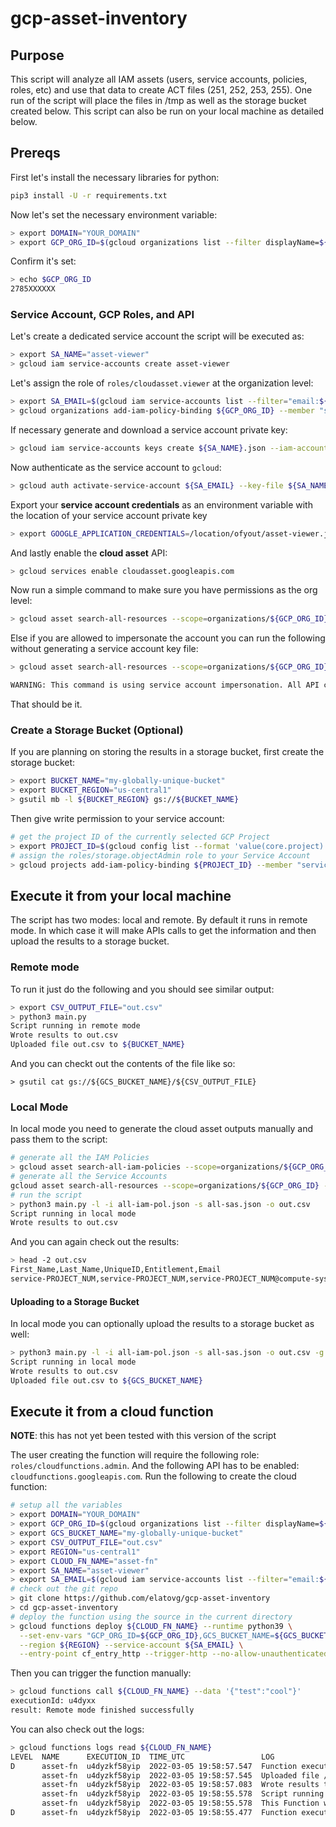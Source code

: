 # gcp-asset-inventory

## Purpose
This script will analyze all IAM assets (users, service accounts, policies, roles, etc) and use that data to create ACT files (251, 252, 253, 255). One run of the script will place the files in /tmp as well as the storage bucket created below. This script can also be run on your local machine as detailed below.

## Prereqs
First let's install the necessary libraries for python:

```bash
pip3 install -U -r requirements.txt
```

Now let's set the necessary environment variable:

```bash
> export DOMAIN="YOUR_DOMAIN"
> export GCP_ORG_ID=$(gcloud organizations list --filter displayName=${DOMAIN} --format 'value(name)')
```

Confirm it's set:

```bash
> echo $GCP_ORG_ID
2785XXXXXX
```

### Service Account, GCP Roles, and API
Let's create a dedicated service account the script will be executed as:

```bash
> export SA_NAME="asset-viewer"
> gcloud iam service-accounts create asset-viewer
```

Let's assign the role of `roles/cloudasset.viewer` at the organization level:

```bash
> export SA_EMAIL=$(gcloud iam service-accounts list --filter="email:${SA_NAME}" --format='value(email)')
> gcloud organizations add-iam-policy-binding ${GCP_ORG_ID} --member "serviceAccount:${SA_EMAIL}" --role 'roles/cloudasset.viewer'
```

If necessary generate and download a service account private key:

```bash
> gcloud iam service-accounts keys create ${SA_NAME}.json --iam-account ${SA_EMAIL}
```

Now authenticate as the service account to `gcloud`:

```bash
> gcloud auth activate-service-account ${SA_EMAIL} --key-file ${SA_NAME}.json
```

Export your **service account credentials** as an environment variable with the location of your service account private key

```bash
> export GOOGLE_APPLICATION_CREDENTIALS=/location/ofyout/asset-viewer.json
```

And lastly enable the **cloud asset** API:

```bash
> gcloud services enable cloudasset.googleapis.com
```

Now run a simple command to make sure you have permissions as the org level:

```bash
> gcloud asset search-all-resources --scope=organizations/${GCP_ORG_ID} --asset-types="iam.googleapis.com/ServiceAccount" --limit 1
```

Else if you are allowed to impersonate the account you can run the following without generating a service account key file:

```bash
> gcloud asset search-all-resources --scope=organizations/${GCP_ORG_ID} --asset-types="iam.googleapis.com/ServiceAccount" --limit 1 --impersonate-service-account ${SA_EMAIL}

WARNING: This command is using service account impersonation. All API calls will be executed as [asset-viewer@<PROJECT_ID>o.iam.gserviceaccount.com].
```

That should be it.

### Create a Storage Bucket (Optional)
If you are planning on storing the results in a storage bucket, first create the storage bucket:

```bash
> export BUCKET_NAME="my-globally-unique-bucket"
> export BUCKET_REGION="us-central1"
> gsutil mb -l ${BUCKET_REGION} gs://${BUCKET_NAME}
```

Then give write permission to your service account:

```bash
# get the project ID of the currently selected GCP Project
> export PROJECT_ID=$(gcloud config list --format 'value(core.project)')
# assign the roles/storage.objectAdmin role to your Service Account
> gcloud projects add-iam-policy-binding ${PROJECT_ID} --member "serviceAccount:${SA_EMAIL}" --role roles/storage.objectAdmin
```

## Execute it from your local machine
The script has two modes: local and remote. By default it runs in remote mode. In which case it will make APIs calls to get the information and then upload the results to a storage bucket.

### Remote mode
To run it just do the following and you should see similar output:

```bash
> export CSV_OUTPUT_FILE="out.csv"
> python3 main.py
Script running in remote mode
Wrote results to out.csv
Uploaded file out.csv to ${BUCKET_NAME}
```
And you can checkt out the contents of the file like so:

```
> gsutil cat gs://${GCS_BUCKET_NAME}/${CSV_OUTPUT_FILE}
```

### Local Mode
In local mode you need to generate the cloud asset outputs manually and pass them to the script:

```bash
# generate all the IAM Policies
> gcloud asset search-all-iam-policies --scope=organizations/${GCP_ORG_ID} --format json > all-iam-pol.json
# generate all the Service Accounts
gcloud asset search-all-resources --scope=organizations/${GCP_ORG_ID} --asset-types="iam.googleapis.com/ServiceAccount" --format json > all-sas.json
# run the script
> python3 main.py -l -i all-iam-pol.json -s all-sas.json -o out.csv
Script running in local mode
Wrote results to out.csv
```

And you can again check out the results:

```bash
> head -2 out.csv
First_Name,Last_Name,UniqueID,Entitlement,Email
service-PROJECT_NUM,service-PROJECT_NUM,service-PROJECT_NUM@compute-system.iam.gserviceaccount.com,roles/compute.serviceAgent -> Project (PROJECT_ID),service-PROJECT_NUM@compute-system.iam.gserviceaccount.com
```

#### Uploading to a Storage Bucket
In local mode you can optionally upload the results to a storage bucket as well:

```bash
> python3 main.py -l -i all-iam-pol.json -s all-sas.json -o out.csv -g ${GCS_BUCKET_NAME}
Script running in local mode
Wrote results to out.csv
Uploaded file out.csv to ${GCS_BUCKET_NAME}
```

## Execute it from a cloud function
**NOTE**: this has not yet been tested with this version of the script

The user creating the function will require the following role: `roles/cloudfunctions.admin`. And the following API has to be enabled: `cloudfunctions.googleapis.com`. Run the following to create the cloud function:

```bash
# setup all the variables
> export DOMAIN="YOUR_DOMAIN"
> export GCP_ORG_ID=$(gcloud organizations list --filter displayName=${DOMAIN} --format 'value(name)')
> export GCS_BUCKET_NAME="my-globally-unique-bucket"
> export CSV_OUTPUT_FILE="out.csv"
> export REGION="us-central1"
> export CLOUD_FN_NAME="asset-fn"
> export SA_NAME="asset-viewer"
> export SA_EMAIL=$(gcloud iam service-accounts list --filter="email:${SA_NAME}" --format='value(email)')
# check out the git repo
> git clone https://github.com/elatovg/gcp-asset-inventory
> cd gcp-asset-inventory
# deploy the function using the source in the current directory
> gcloud functions deploy ${CLOUD_FN_NAME} --runtime python39 \
  --set-env-vars "GCP_ORG_ID=${GCP_ORG_ID},GCS_BUCKET_NAME=${GCS_BUCKET_NAME},CSV_OUTPUT_FILE=${CSV_OUTPUT_FILE}" \
  --region ${REGION} --service-account ${SA_EMAIL} \
  --entry-point cf_entry_http --trigger-http --no-allow-unauthenticated
```

Then you can trigger the function manually:

```bash
> gcloud functions call ${CLOUD_FN_NAME} --data '{"test":"cool"}'
executionId: u4dyxx
result: Remote mode finished successfully
```

You can also check out the logs:

```bash
> gcloud functions logs read ${CLOUD_FN_NAME}
LEVEL  NAME      EXECUTION_ID  TIME_UTC                 LOG
D      asset-fn  u4dyzkf58yip  2022-03-05 19:58:57.547  Function execution took 2071 ms, finished with status code: 200
       asset-fn  u4dyzkf58yip  2022-03-05 19:58:57.545  Uploaded file /tmp/out.csv to ${GCS_BUCKET_NAME}
       asset-fn  u4dyzkf58yip  2022-03-05 19:58:57.083  Wrote results to /tmp/out.csv
       asset-fn  u4dyzkf58yip  2022-03-05 19:58:55.578  Script running in remote mode
       asset-fn  u4dyzkf58yip  2022-03-05 19:58:55.578  This Function was triggered by request <Request 'http://42ccd-dot-g10461acc672000ccp-tp.appspot.com/' [POST]>
D      asset-fn  u4dyzkf58yip  2022-03-05 19:58:55.477  Function execution started
```

